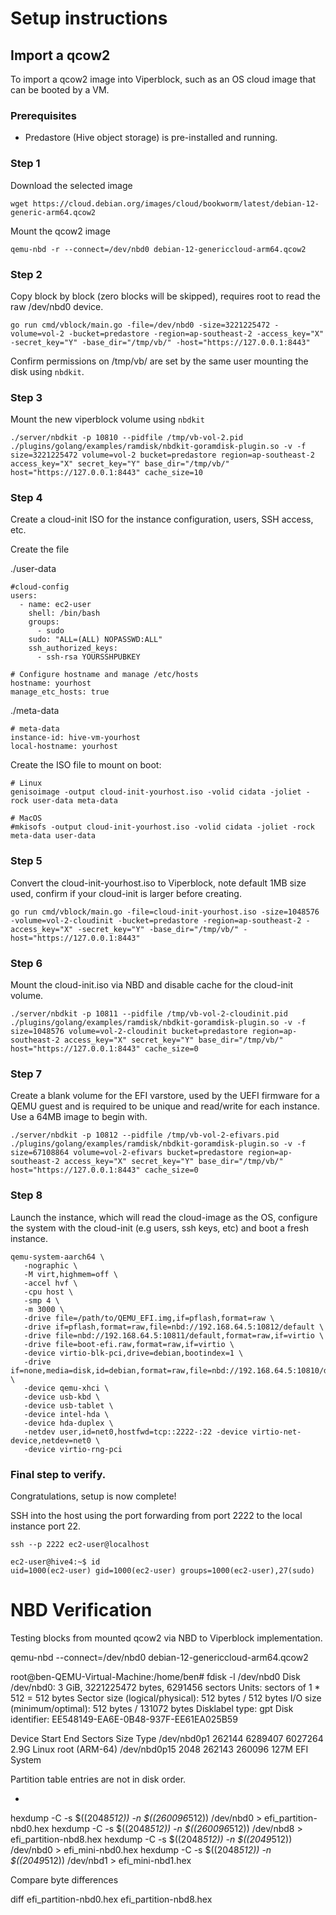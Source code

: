 # Setup instructions

## Import a qcow2

To import a qcow2 image into Viperblock, such as an OS cloud image that can be booted by a VM.

### Prerequisites

* Predastore (Hive object storage) is pre-installed and running.

### Step 1

Download the selected image

```
wget https://cloud.debian.org/images/cloud/bookworm/latest/debian-12-generic-arm64.qcow2
```

Mount the qcow2 image

```
qemu-nbd -r --connect=/dev/nbd0 debian-12-genericcloud-arm64.qcow2
```

### Step 2

Copy block by block (zero blocks will be skipped), requires root to read the raw /dev/nbd0 device.

```
go run cmd/vblock/main.go -file=/dev/nbd0 -size=3221225472 -volume=vol-2 -bucket=predastore -region=ap-southeast-2 -access_key="X" -secret_key="Y" -base_dir="/tmp/vb/" -host="https://127.0.0.1:8443"
```

Confirm permissions on /tmp/vb/ are set by the same user mounting the disk using `nbdkit`.

### Step 3

Mount the new viperblock volume using `nbdkit`

```
./server/nbdkit -p 10810 --pidfile /tmp/vb-vol-2.pid ./plugins/golang/examples/ramdisk/nbdkit-goramdisk-plugin.so -v -f size=3221225472 volume=vol-2 bucket=predastore region=ap-southeast-2 access_key="X" secret_key="Y" base_dir="/tmp/vb/" host="https://127.0.0.1:8443" cache_size=10
```

### Step 4

Create a cloud-init ISO for the instance configuration, users, SSH access, etc.

Create the file

./user-data

```
#cloud-config
users:
  - name: ec2-user
    shell: /bin/bash
    groups:
      - sudo
    sudo: "ALL=(ALL) NOPASSWD:ALL"
    ssh_authorized_keys:
      - ssh-rsa YOURSSHPUBKEY

# Configure hostname and manage /etc/hosts
hostname: yourhost
manage_etc_hosts: true
```

./meta-data

```
# meta-data
instance-id: hive-vm-yourhost
local-hostname: yourhost
```

Create the ISO file to mount on boot:

```
# Linux
genisoimage -output cloud-init-yourhost.iso -volid cidata -joliet -rock user-data meta-data

# MacOS
#mkisofs -output cloud-init-yourhost.iso -volid cidata -joliet -rock meta-data user-data
```

### Step 5

Convert the cloud-init-yourhost.iso to Viperblock, note default 1MB size used, confirm if your cloud-init is larger before creating.

```
go run cmd/vblock/main.go -file=cloud-init-yourhost.iso -size=1048576 -volume=vol-2-cloudinit -bucket=predastore -region=ap-southeast-2 -access_key="X" -secret_key="Y" -base_dir="/tmp/vb/" -host="https://127.0.0.1:8443"
```

### Step 6

Mount the cloud-init.iso via NBD and disable cache for the cloud-init volume.

```
./server/nbdkit -p 10811 --pidfile /tmp/vb-vol-2-cloudinit.pid ./plugins/golang/examples/ramdisk/nbdkit-goramdisk-plugin.so -v -f size=1048576 volume=vol-2-cloudinit bucket=predastore region=ap-southeast-2 access_key="X" secret_key="Y" base_dir="/tmp/vb/" host="https://127.0.0.1:8443" cache_size=0
```

### Step 7

Create a blank volume for the EFI varstore, used by the UEFI firmware for a QEMU guest and is required to be unique and read/write for each instance. Use a 64MB image to begin with.

```
./server/nbdkit -p 10812 --pidfile /tmp/vb-vol-2-efivars.pid ./plugins/golang/examples/ramdisk/nbdkit-goramdisk-plugin.so -v -f size=67108864 volume=vol-2-efivars bucket=predastore region=ap-southeast-2 access_key="X" secret_key="Y" base_dir="/tmp/vb/" host="https://127.0.0.1:8443" cache_size=0
```

### Step 8

Launch the instance, which will read the cloud-image as the OS, configure the system with the cloud-init (e.g users, ssh keys, etc) and boot a fresh instance.

```
qemu-system-aarch64 \
   -nographic \
   -M virt,highmem=off \
   -accel hvf \
   -cpu host \
   -smp 4 \
   -m 3000 \
   -drive file=/path/to/QEMU_EFI.img,if=pflash,format=raw \
   -drive if=pflash,format=raw,file=nbd://192.168.64.5:10812/default \
   -drive file=nbd://192.168.64.5:10811/default,format=raw,if=virtio \
   -drive file=boot-efi.raw,format=raw,if=virtio \
   -device virtio-blk-pci,drive=debian,bootindex=1 \
   -drive if=none,media=disk,id=debian,format=raw,file=nbd://192.168.64.5:10810/default \
   -device qemu-xhci \
   -device usb-kbd \
   -device usb-tablet \
   -device intel-hda \
   -device hda-duplex \
   -netdev user,id=net0,hostfwd=tcp::2222-:22 -device virtio-net-device,netdev=net0 \
   -device virtio-rng-pci
```

### Final step to verify.

Congratulations, setup is now complete!

SSH into the host using the port forwarding from port 2222 to the local instance port 22.

```
ssh --p 2222 ec2-user@localhost    

ec2-user@hive4:~$ id
uid=1000(ec2-user) gid=1000(ec2-user) groups=1000(ec2-user),27(sudo)
```


# NBD Verification

Testing blocks from mounted qcow2 via NBD to Viperblock implementation.

qemu-nbd --connect=/dev/nbd0 debian-12-genericcloud-arm64.qcow2

root@ben-QEMU-Virtual-Machine:/home/ben# fdisk -l /dev/nbd0
Disk /dev/nbd0: 3 GiB, 3221225472 bytes, 6291456 sectors
Units: sectors of 1 * 512 = 512 bytes
Sector size (logical/physical): 512 bytes / 512 bytes
I/O size (minimum/optimal): 512 bytes / 131072 bytes
Disklabel type: gpt
Disk identifier: EE548149-EA6E-0B48-937F-EE61EA025B59

Device        Start     End Sectors  Size Type
/dev/nbd0p1  262144 6289407 6027264  2.9G Linux root (ARM-64)
/dev/nbd0p15   2048  262143  260096  127M EFI System

Partition table entries are not in disk order.

-
hexdump -C -s $((2048*512)) -n $((260096*512)) /dev/nbd0 > efi_partition-nbd0.hex
hexdump -C -s $((2048*512)) -n $((260096*512)) /dev/nbd8 > efi_partition-nbd8.hex
hexdump -C -s $((2048*512)) -n $((2049*512)) /dev/nbd0 > efi_mini-nbd0.hex
hexdump -C -s $((2048*512)) -n $((2049*512)) /dev/nbd1 > efi_mini-nbd1.hex

Compare byte differences

diff efi_partition-nbd0.hex efi_partition-nbd8.hex

